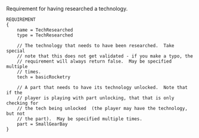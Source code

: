 Requirement for having researched a technology.

    REQUIREMENT
    {
        name = TechResearched
        type = TechResearched

        // The technology that needs to have been researched.  Take special
        // note that this does not get validated - if you make a typo, the
        // requirement will always return false.  May be specified multiple
        // times.
        tech = basicRocketry

        // A part that needs to have its technology unlocked.  Note that if the
        // player is playing with part unlocking, that that is only checking for
        // the tech being unlocked  (the player may have the technology, but not
        // the part).  May be specified multiple times.
        part = SmallGearBay
    }
